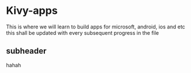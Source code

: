 # Kivy-apps
This is where we will learn to build apps for microsoft, android, ios and etc
this shall be updated with every subsequent progress in the file


## subheader 
hahah
